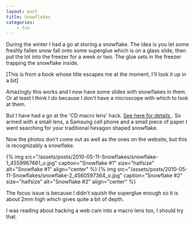 ```yaml
---
layout: post
title: Snowflakes
categories:
    - fun
---
```


During the winter I had a go at storing a snowflake. The idea is you let some freshly fallen snow fall onto some superglue which is on a glass slide, then put the lot into the freezer for a week or two. The glue sets in the freezer trapping the snowflake inside.

[This is from a book whose title escapes me at the moment, I'll look it up in a bit]

Amazingly this works and I now have some slides with snowflakes in them. Or at least I think I do because I don't have a microscope with which to look at them.

But I have had a go at the 'CD macro lens' hack. [See here for details ](http://www.diyphotography.net/super-macro-your-cellphone-camera-with-a-dvd-lens). So armed with a small lens, a Samsung cell phone and a small piece of paper I went searching for your traditional hexagon shaped snowflake.

Now the photos don't come out as well as the ones on the website, but this is recognizably a snowflake.

{% img src="/assets/posts/2010-05-11-Snowflakes/snowflake-1_4559967661_o.jpg" caption="Snowflake #1" size="halfsize" alt="Snowflake #1" align="center" %}
{% img src="/assets/posts/2010-05-11-Snowflakes/snowflake-2_4560597364_o.jpg" caption="Snowflake #2" size="halfsize" alt="Snowflake #2" align="center" %}

The focus issue is because I didn't squish the superglue enough so it is about 2mm high which gives quite a bit of depth.

I was reading about hacking a web cam into a macro lens too, I should try that.